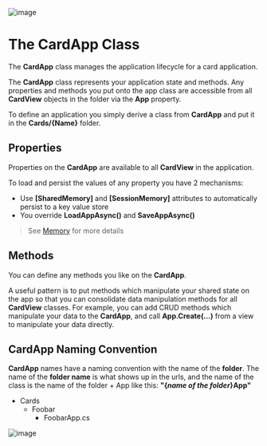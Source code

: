 

![image](https://user-images.githubusercontent.com/17789481/197238565-e3f895d0-6def-4d41-aba2-721d5432b1ef.png)

# The CardApp Class
The **CardApp** class manages the application lifecycle for a card application. 

The **CardApp** class represents your application state and methods.  Any properties and methods you put onto the app class are accessible from all **CardView** objects in the folder via the **App** property.

To define an application you simply derive a class from **CardApp** and put it in the **Cards/{Name}** folder.

## Properties

Properties on the **CardApp** are available to all **CardView** in the application.

To load and persist the values of any property you have 2 mechanisms:

* Use **[SharedMemory]** and **[SessionMemory]** attributes to automatically persist to a key value store 
* You override **LoadAppAsync()** and **SaveAppAsync()**

> See [Memory](Memory) for more details 

## Methods

You can define any methods you like on the **CardApp**.

A useful pattern is to put methods which manipulate your shared state on the app so that you can consolidate data manipulation methods for all **CardView** classes. For example, you can add CRUD methods which manipulate your data to the **CardApp**, and call **App.Create(...)** from a view to manipulate your data directly.

## CardApp Naming Convention

 **CardApp** names have a naming convention with the name of the **folder**. The name of the **folder name** is what shows up in the urls, and the name of the class is the name of the folder + App like this: **"{*name of the folder*}App"**

* Cards
  * Foobar
    * FoobarApp.cs



> 



![image](https://user-images.githubusercontent.com/17789481/197365048-6a74c3d5-85cd-4c04-a07a-eef2a46e0ddf.png)
